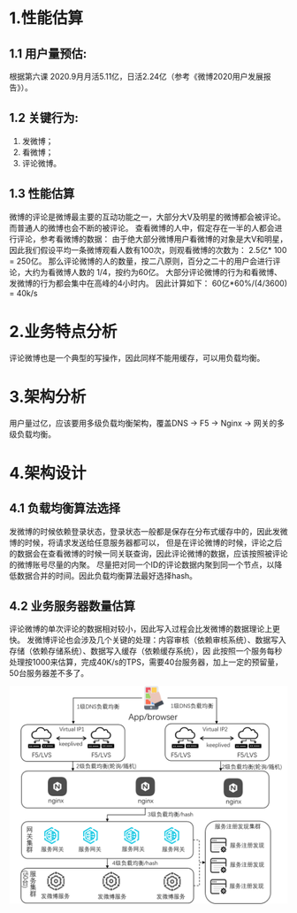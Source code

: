 
# 1.性能估算

## 1.1 用户量预估:
根据第六课
2020.9月月活5.11亿，日活2.24亿（参考《微博2020用户发展报告》）。

## 1.2 关键行为:
1. 发微博；
2. 看微博；
3. 评论微博。

## 1.3 性能估算
微博的评论是微博最主要的互动功能之一，大部分大V及明星的微博都会被评论。而普通人的微博也会不断的被评论。
查看微博的人中，假定存在一半的人都会进行评论，参考看微博的数据：
由于绝大部分微博用户看微博的对象是大V和明星，因此我们假设平均一条微博观看人数有100次，则观看微博的次数为：
2.5亿* 100 = 250亿。
那么评论微博的人的数量，按二八原则，百分之二十的用户会进行评论，大约为看微博人数的 1/4，按约为60亿。
大部分评论微博的行为和看微博、发微博的行为都会集中在高峰的4小时内。
因此计算如下：
60亿*60%/(4/3600) = 40k/s

# 2.业务特点分析
评论微博也是一个典型的写操作，因此同样不能用缓存，可以用负载均衡。

# 3.架构分析
用户量过亿，应该要用多级负载均衡架构，覆盖DNS -> F5 -> Nginx -> 网关的多级负载均衡。

# 4.架构设计
## 4.1 负载均衡算法选择
发微博的时候依赖登录状态，登录状态一般都是保存在分布式缓存中的，因此发微博的时候，将请求发送给任意服务器都可以，
但是在评论微博的时候，评论之后的数据会在查看微博的时候一同关联查询，因此评论微博的数据，应该按照被评论的微博账号尽量的内聚。
尽量把对同一个ID的评论数据内聚到同一个节点，以降低数据合并的时间。因此负载均衡算法最好选择hash。

## 4.2 业务服务器数量估算
评论微博的单次评论的数据相对较小，因此写入过程会比发微博的数据理论上更快。
发微博评论也会涉及几个关键的处理：内容审核（依赖审核系统）、数据写入存储（依赖存储系统）、数据写入缓存（依赖缓存系统），因
此按照一个服务每秒处理按1000来估算，完成40K/s的TPS，需要40台服务器，加上一定的预留量，50台服务器差不多了。

![发微博评论的多级负载均衡架构](发微博评论的多级负载均衡架构.png)
